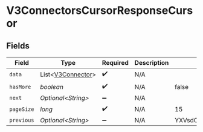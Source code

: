 # V3ConnectorsCursorResponseCursor


## Fields

| Field                                                    | Type                                                     | Required                                                 | Description                                              | Example                                                  |
| -------------------------------------------------------- | -------------------------------------------------------- | -------------------------------------------------------- | -------------------------------------------------------- | -------------------------------------------------------- |
| `data`                                                   | List\<[V3Connector](../../models/shared/V3Connector.md)> | :heavy_check_mark:                                       | N/A                                                      |                                                          |
| `hasMore`                                                | *boolean*                                                | :heavy_check_mark:                                       | N/A                                                      | false                                                    |
| `next`                                                   | *Optional\<String>*                                      | :heavy_minus_sign:                                       | N/A                                                      |                                                          |
| `pageSize`                                               | *long*                                                   | :heavy_check_mark:                                       | N/A                                                      | 15                                                       |
| `previous`                                               | *Optional\<String>*                                      | :heavy_minus_sign:                                       | N/A                                                      | YXVsdCBhbmQgYSBtYXhpbXVtIG1heF9yZXN1bHRzLol=             |
